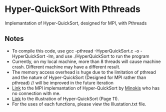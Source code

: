 # Hyper-QuickSort With Pthreads
 Implemantation of Hyper-QuickSort, designed for MPI, with Pthreads
## Notes
- To compile this code, use gcc -pthread -HyperQuickSort.c -o -HyperQuickSort -lm, and use ./HyperQuickSort to run the program
- Currently, on my local machine, more than 8 threads will cause machine crash. Different machine may have a different result.
- The memory access overhead is huge due to the limitation of pthread and the nature of Hyper-QuickSort (Designed for MPI rather than pthread) // will be improved in the future iteration
- [Link](https://github.com/Minokis/MPI-Quicksort-Hypercubes) to the MPI implemantation of Hyper-QuickSort by [Minokis](https://github.com/Minokis) who has no connection with me.
- [Link](https://www.uio.no/studier/emner/matnat/ifi/INF3380/v10/undervisningsmateriale/inf3380-week12.pdf) to the illustration of Hyper-QuickSort (Page 11).
- For the uses of each functions, please view the Illustation.txt file.